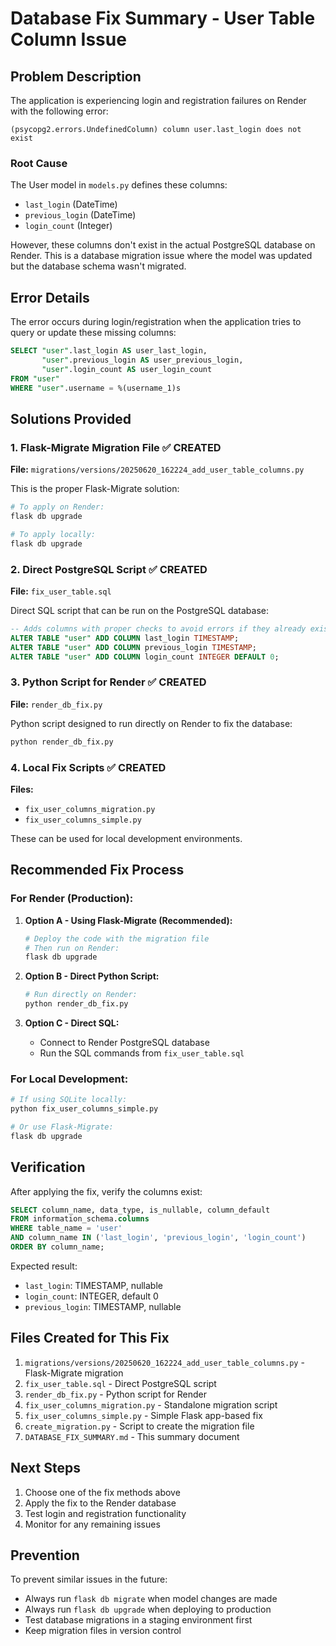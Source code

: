 # Database Fix Summary - User Table Column Issue

## Problem Description

The application is experiencing login and registration failures on Render with the following error:

```
(psycopg2.errors.UndefinedColumn) column user.last_login does not exist
```

### Root Cause

The User model in `models.py` defines these columns:
- `last_login` (DateTime)
- `previous_login` (DateTime) 
- `login_count` (Integer)

However, these columns don't exist in the actual PostgreSQL database on Render. This is a database migration issue where the model was updated but the database schema wasn't migrated.

## Error Details

The error occurs during login/registration when the application tries to query or update these missing columns:

```sql
SELECT "user".last_login AS user_last_login, 
       "user".previous_login AS user_previous_login, 
       "user".login_count AS user_login_count
FROM "user"
WHERE "user".username = %(username_1)s
```

## Solutions Provided

### 1. Flask-Migrate Migration File ✅ CREATED
**File:** `migrations/versions/20250620_162224_add_user_table_columns.py`

This is the proper Flask-Migrate solution:

```bash
# To apply on Render:
flask db upgrade

# To apply locally:
flask db upgrade
```

### 2. Direct PostgreSQL Script ✅ CREATED
**File:** `fix_user_table.sql`

Direct SQL script that can be run on the PostgreSQL database:

```sql
-- Adds columns with proper checks to avoid errors if they already exist
ALTER TABLE "user" ADD COLUMN last_login TIMESTAMP;
ALTER TABLE "user" ADD COLUMN previous_login TIMESTAMP;
ALTER TABLE "user" ADD COLUMN login_count INTEGER DEFAULT 0;
```

### 3. Python Script for Render ✅ CREATED
**File:** `render_db_fix.py`

Python script designed to run directly on Render to fix the database:

```bash
python render_db_fix.py
```

### 4. Local Fix Scripts ✅ CREATED
**Files:** 
- `fix_user_columns_migration.py`
- `fix_user_columns_simple.py`

These can be used for local development environments.

## Recommended Fix Process

### For Render (Production):

1. **Option A - Using Flask-Migrate (Recommended):**
   ```bash
   # Deploy the code with the migration file
   # Then run on Render:
   flask db upgrade
   ```

2. **Option B - Direct Python Script:**
   ```bash
   # Run directly on Render:
   python render_db_fix.py
   ```

3. **Option C - Direct SQL:**
   - Connect to Render PostgreSQL database
   - Run the SQL commands from `fix_user_table.sql`

### For Local Development:

```bash
# If using SQLite locally:
python fix_user_columns_simple.py

# Or use Flask-Migrate:
flask db upgrade
```

## Verification

After applying the fix, verify the columns exist:

```sql
SELECT column_name, data_type, is_nullable, column_default
FROM information_schema.columns 
WHERE table_name = 'user' 
AND column_name IN ('last_login', 'previous_login', 'login_count')
ORDER BY column_name;
```

Expected result:
- `last_login`: TIMESTAMP, nullable
- `login_count`: INTEGER, default 0
- `previous_login`: TIMESTAMP, nullable

## Files Created for This Fix

1. `migrations/versions/20250620_162224_add_user_table_columns.py` - Flask-Migrate migration
2. `fix_user_table.sql` - Direct PostgreSQL script
3. `render_db_fix.py` - Python script for Render
4. `fix_user_columns_migration.py` - Standalone migration script
5. `fix_user_columns_simple.py` - Simple Flask app-based fix
6. `create_migration.py` - Script to create the migration file
7. `DATABASE_FIX_SUMMARY.md` - This summary document

## Next Steps

1. Choose one of the fix methods above
2. Apply the fix to the Render database
3. Test login and registration functionality
4. Monitor for any remaining issues

## Prevention

To prevent similar issues in the future:
- Always run `flask db migrate` when model changes are made
- Always run `flask db upgrade` when deploying to production
- Test database migrations in a staging environment first
- Keep migration files in version control